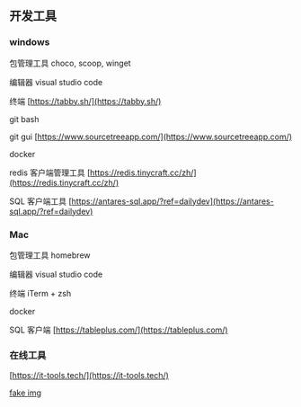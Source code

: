 ## 开发工具

### windows

包管理工具 choco, scoop, winget

编辑器 visual studio code

终端 [https://tabby.sh/](https://tabby.sh/)

git bash

git gui [https://www.sourcetreeapp.com/](https://www.sourcetreeapp.com/)

docker

redis 客户端管理工具 [https://redis.tinycraft.cc/zh/](https://redis.tinycraft.cc/zh/)

SQL 客户端工具 [https://antares-sql.app/?ref=dailydev](https://antares-sql.app/?ref=dailydev)

### Mac

包管理工具 homebrew

编辑器 visual studio code

终端 iTerm + zsh

docker

SQL 客户端 [https://tableplus.com/](https://tableplus.com/)

### 在线工具

[https://it-tools.tech/](https://it-tools.tech/)

[fake img](https://fakeimg.pl/)
